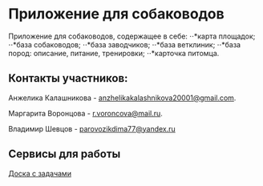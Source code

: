 # Приложение для собаководов

Приложение для собаководов, содержащее в себе: 
⋅⋅*карта площадок; 
⋅⋅*база собаководов; 
⋅⋅*база заводчиков; 
⋅⋅*база ветклиник; 
⋅⋅*база пород: описание, питание, тренировки; 
⋅⋅*карточка питомца.

## Контакты участников: 

Анжелика Калашникова -  anzhelikakalashnikova20001@gmail.com. 

Маргарита Воронцова - r.voroncova@mail.ru. 

Владимир Шевцов - parovozikdima77@yandex.ru

## Сервисы для работы
[Доска с задачами](https://trello.com/b/AXWZsS99/группа-4-2-1-проект-по-тп)
